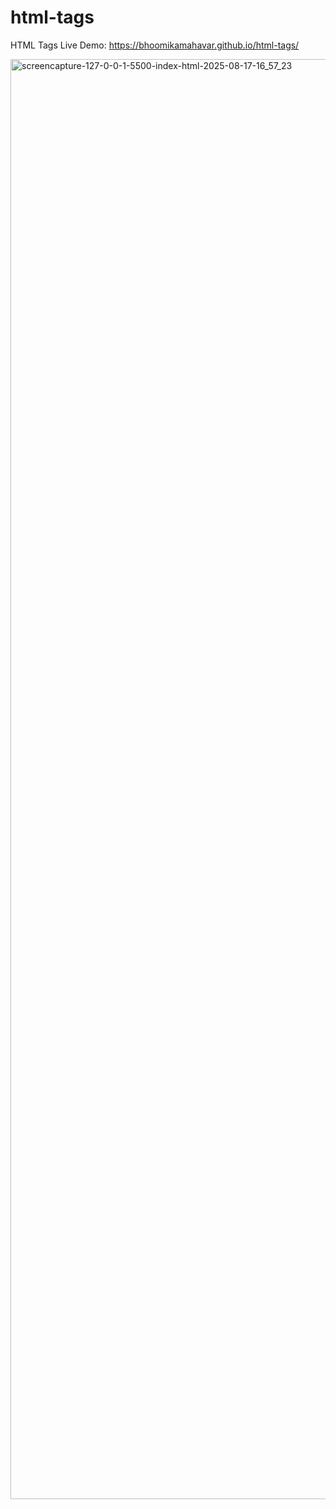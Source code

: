 # html-tags
HTML Tags
Live Demo: https://bhoomikamahavar.github.io/html-tags/

<img width="1440" height="2304" alt="screencapture-127-0-0-1-5500-index-html-2025-08-17-16_57_23" src="https://github.com/user-attachments/assets/00c185f0-4c5a-4370-a38d-61332ea7bfaf" />
